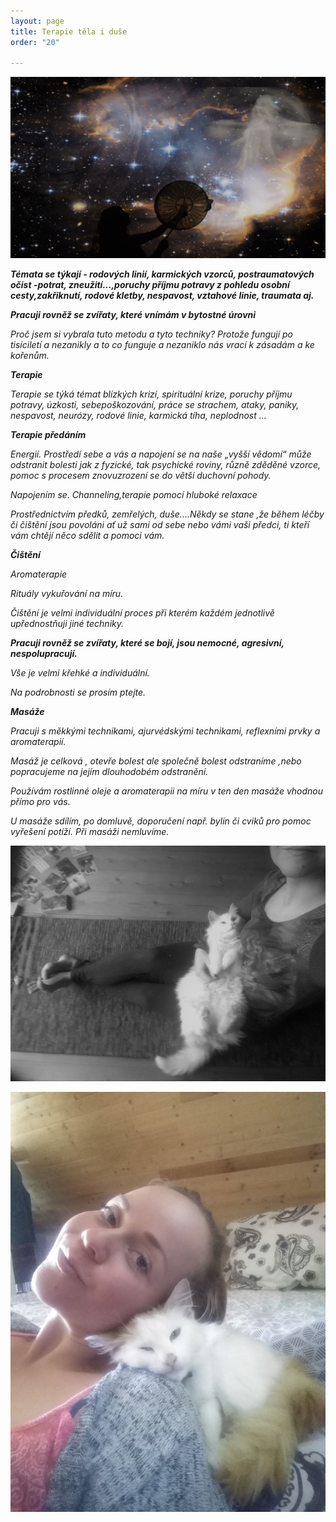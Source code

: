 ```yaml
---
layout: page
title: Terapie těla i duše
order: "20"

---
```

![](/uploads/shamanic.jpg)

**_Témata se týkají - rodových linií, karmických vzorců, postraumatových očist -potrat, zneužití...,poruchy příjmu potravy z pohledu osobní cesty,zakřiknutí, rodové kletby, nespavost, vztahové linie, traumata aj._**

**_Pracuji rovněž se zvířaty, které vnímám v bytostné úrovni_**

_Proč jsem si vybrala tuto metodu a tyto techniky? Protože fungují po tisíciletí a nezanikly a to co funguje a nezaniklo nás vrací k zásadám a ke kořenům._

**_Terapie_**

_Terapie se týká témat blízkých krizí, spirituální krize, poruchy příjmu potravy, úzkosti, sebepoškozování, práce se strachem, ataky, paniky, nespavost, neurózy, rodové linie, karmická tíha, neplodnost ..._

**_Terapie předáním_**

_Energií. Prostředí sebe a vás a napojení se na naše „vyšší vědomí“ může odstranit bolesti jak z fyzické, tak psychické roviny, různě zděděné vzorce, pomoc s procesem znovuzrození se do větší duchovní pohody._

_Napojením se. Channeling,terapie pomocí hluboké relaxace_

_Prostřednictvím předků, zemřelých, duše....Někdy se stane ,že během léčby či čištění jsou povoláni ať už sami od sebe nebo vámi vaši předci, ti kteří vám chtějí něco sdělit a pomoci vám._

**_Čištění_**

_Aromaterapie_

_Rituály vykuřování na míru._

_Čištění je velmi individuální proces při kterém každém jednotlivě upřednostňuji jiné techniky._

**_Pracuji rovněž se zvířaty, které se bojí, jsou nemocné, agresivní, nespolupracují._**

_Vše je velmi křehké a individuální._

_Na podrobnosti se prosím ptejte._

**_Masáže_**

_Pracuji s měkkými technikami, ajurvédskými technikami, reflexními prvky a aromaterapií._

_Masáž je celková , otevře bolest ale společně bolest odstraníme ,nebo popracujeme na jejím dlouhodobém odstranění._

_Používám rostlinné oleje a aromaterapii na míru v ten den masáže vhodnou přímo pro vás._

_U masáže sdílím, po domluvě, doporučení např. bylin či cviků pro pomoc vyřešení potíží. Při masáži nemluvíme._

![](/uploads/web1.jpg)

![](/uploads/img_20200420_114004.jpg)